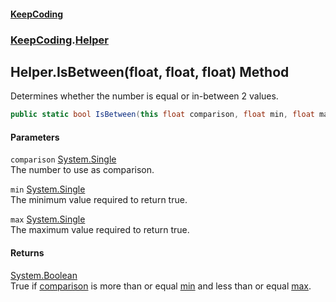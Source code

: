 #### [KeepCoding](index.md 'index')
### [KeepCoding](KeepCoding.md 'KeepCoding').[Helper](Helper.md 'KeepCoding.Helper')
## Helper.IsBetween(float, float, float) Method
Determines whether the number is equal or in-between 2 values.  
```csharp
public static bool IsBetween(this float comparison, float min, float max);
```
#### Parameters
<a name='KeepCoding_Helper_IsBetween(float_float_float)_comparison'></a>
`comparison` [System.Single](https://docs.microsoft.com/en-us/dotnet/api/System.Single 'System.Single')  
The number to use as comparison.
  
<a name='KeepCoding_Helper_IsBetween(float_float_float)_min'></a>
`min` [System.Single](https://docs.microsoft.com/en-us/dotnet/api/System.Single 'System.Single')  
The minimum value required to return true.
  
<a name='KeepCoding_Helper_IsBetween(float_float_float)_max'></a>
`max` [System.Single](https://docs.microsoft.com/en-us/dotnet/api/System.Single 'System.Single')  
The maximum value required to return true.
  
#### Returns
[System.Boolean](https://docs.microsoft.com/en-us/dotnet/api/System.Boolean 'System.Boolean')  
True if [comparison](Helper_IsBetween_vN2qkZvYEZPz3gynAepUyQ.md#KeepCoding_Helper_IsBetween(float_float_float)_comparison 'KeepCoding.Helper.IsBetween(float, float, float).comparison') is more than or equal [min](Helper_IsBetween_vN2qkZvYEZPz3gynAepUyQ.md#KeepCoding_Helper_IsBetween(float_float_float)_min 'KeepCoding.Helper.IsBetween(float, float, float).min') and less than or equal [max](Helper_IsBetween_vN2qkZvYEZPz3gynAepUyQ.md#KeepCoding_Helper_IsBetween(float_float_float)_max 'KeepCoding.Helper.IsBetween(float, float, float).max').
